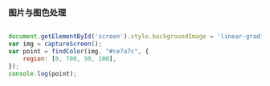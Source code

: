 ### 图片与图色处理



```javascript {demo=autojs console}

document.getElementById('screen').style.backgroundImage = 'linear-gradient( #CD853F, #CD69C9)';
var img = captureScreen();
var point = findColor(img, "#ce7a7c", {
    region: [0, 700, 50, 100],
});
console.log(point);
```
